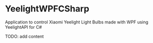 # YeelightWPFCSharp
Application to control Xiaomi Yeelight Light Bulbs made with WPF using YeelightAPI for C#

TODO: add content
